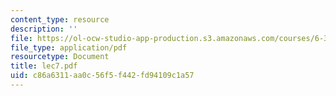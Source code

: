```yaml
---
content_type: resource
description: ''
file: https://ol-ocw-studio-app-production.s3.amazonaws.com/courses/6-336j-introduction-to-numerical-simulation-sma-5211-fall-2003/c86a6311aa0c56f5f442fd94109c1a57_lec7.pdf
file_type: application/pdf
resourcetype: Document
title: lec7.pdf
uid: c86a6311-aa0c-56f5-f442-fd94109c1a57
---
```

